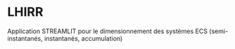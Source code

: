 # LHIRR

Application STREAMLIT pour le dimensionnement des systèmes ECS (semi-instantanés, instantanés, accumulation)
